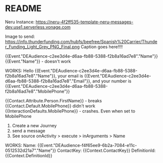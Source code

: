 # README

Neru Instance:
https://neru-4f2ff535-template-neru-messages-dev.use1.serverless.vonage.com

Image to send:
https://info.thunderfunding.com/hubfs/beefree/Spanish%20Carrier/Thunder_Funding_Light_Grey_PNG_Final.png
Caption goes here!!!!

{{Event."DEAudience-c2ee3d4e-d6aa-fb88-5388-f2b8a16ad7e8"."Name"}}
{{Event."Name"}} - doesn't work

WORKS:
Hello {{Event."DEAudience-c2ee3d4e-d6aa-fb88-5388-f2b8a16ad7e8"."Name"}},
your email is {{Event."DEAudience-c2ee3d4e-d6aa-fb88-5388-f2b8a16ad7e8"."Email"}},
and your number is {{Event."DEAudience-c2ee3d4e-d6aa-fb88-5388-f2b8a16ad7e8"."MobilePhone"}}

{{Contact.Attribute.Person.FirstName}} - breaks
{{Contact.Default.MobilePhone}} didn't work
{{InteractionDefaults.MobilePhone}} - crashes. Even when set to MobilePhone

1. Create a new Journey
2. send a message
3. See source onActivity > execute > inArguments > Name

WORKS:
Name: {{Event."DEAudience-f4f65ee9-6b2a-7084-e11c-0512532d21a7"."Name"}}
ContactKey: {{Context.ContactKey}}
DefinitionId: {{Context.DefinitionId}}
